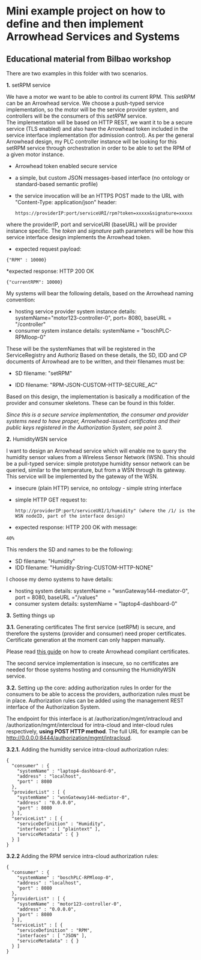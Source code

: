 # Mini example project on how to define and then implement Arrowhead Services and Systems
## Educational material from Bilbao workshop

There are two examples in this folder with two scenarios. 

**1.** setRPM service

We have a motor we want to be able to control its current RPM. This _setRPM_ can be an Arrowhead service. 
We choose a push-typed service implementation, so the motor will be the service provider system, and controllers will be the consumers of this _setRPM_ service.  
The implementation will be based on HTTP REST, we want it to be a secure service (TLS enabled) and also have the Arrowhead token included in the service interface implementation (for admission control). 
As per the general Arrowhead design, my PLC controller instance will be looking for this setRPM service through orchestration in order to be able to set the RPM of a given motor instance. 

  * Arrowhead token enabled secure service
  
  * a simple, but custom JSON messages-based interface (no ontology or standard-based semantic profile)
  
  * the service invocation will be an HTTPS POST  made to the URL with "Content-Type: application/json" header:
    ```
    https://providerIP:port/serviceURI/rpm?token=xxxxx&signature=xxxxx
    ```
  where the providerIP, port and serviceURI (baseURL) will be provider instance specific. The _token_ and _signature_ path parameters will be how this service interface design implements the Arrowhead token. 
  
  * expected request payload:
  ```
  {"RPM" : 10000}
  ```
  
  *expected response: HTTP 200 OK 
  ```
  {"currentRPM": 10000}
  ```
  
My systems will bear the following details, based on the Arrowhead naming convention: 

  * hosting service provider system instance details: systemName="motor123-controller-0", port= 8080, baseURL = "/controller"
  * consumer system instance details: systemName = "boschPLC-RPMloop-0"
  
These will be the systemNames that will be registered in the ServiceRegistry and Authoriz
 Based on these details, the SD, IDD and CP documents of Arrowhead are to be written, and their filenames must be: 
 
  * SD filename: "setRPM"
  
  * IDD filename: "RPM-JSON-CUSTOM-HTTP-SECURE_AC"
  
 Based on this design, the implementation is basically a modification of the provider and consumer skeletons. These can be found in this folder. 
 
 _Since this is a secure service implementation, the consumer and provider systems need to have proper, Arrowhead-issued certificates and their public keys registered in the Authorization System, see point 3._ 

**2.** HumidityWSN service

I want to design an Arrowhead service which will enable me to query the humidity sensor values from a Wireless Sensor Network (WSN). 
This should be a pull-typed service: simple prototype humidity sensor network can be queried, similar to the temperature, but from a WSN through its gateway.  This service will be implemented by the gateway of the WSN. 


  * insecure (plain HTTP) service, no ontology - simple string interface
  
  * simple HTTP GET request to: 
    ```
    http://providerIP:port/serviceURI/1/humidity" (where the /1/ is the WSN nodeID, part of the interface design)
    ```
    
  * expected response: HTTP 200 OK with message: 
  ```
  40%
  ```
  
This renders the SD and  names to be the following: 
  * SD filename: "Humidity"
  * IDD filename: "Humidity-String-CUSTOM-HTTP-NONE"
  
I choose my demo systems to have details:  
  * hosting system details: systemName = "wsnGateway144-mediator-0", port = 8080, baseURL ="/values"
  * consumer system details: systemName = "laptop4-dashboard-0"

**3.** Setting things up

**3.1.** Generating certificates
The first service (setRPM) is secure, and therefore the systems (provider and consumer) need proper certificates. 
Certificate generation at the moment can only happen manually. 

Please read [this guide](https://github.com/arrowhead-f/core-java/wiki/Creating-Application-System-Certificates) on how to create Arrowhead compliant certificates.

The second service implementation is insecure, so no certificates are needed for those systems hosting and consuming the HumidityWSN service. 

**3.2.** Setting up the core: adding authorization rules
In order for the consumers to be able to access the providers, authorization rules must be in place. 
Authorization rules can be added using the management REST interface of the Authorization System. 

The endpoint for this interface is at /authorization/mgmt/intracloud and /authorization/mgmt/intercloud for intra-cloud and inter-cloud rules respectively, **using POST HTTP method**. The full URL for example can be http://0.0.0.0:8444/authorization/mgmt/intracloud.

**3.2.1.** Adding the humidity service intra-cloud authorization rules:
```
{
  "consumer" : {
    "systemName" : "laptop4-dashboard-0",
    "address" : "localhost",
    "port" : 8080
  },
  "providerList" : [ {
    "systemName" : "wsnGateway144-mediator-0",
    "address" : "0.0.0.0",
    "port" : 8080
  } ],
  "serviceList" : [ {
    "serviceDefinition" : "Humidity",
    "interfaces" : [ "plaintext" ],
    "serviceMetadata" : { }
  } ]
}
```

**3.2.2** Adding the RPM service intra-cloud authorization rules:
```
{
  "consumer" : {
    "systemName" : "boschPLC-RPMloop-0",
    "address" : "localhost",
    "port" : 8080
  },
  "providerList" : [ {
    "systemName" : "motor123-controller-0",
    "address" : "0.0.0.0",
    "port" : 8080
  } ],
  "serviceList" : [ {
    "serviceDefinition" : "RPM",
    "interfaces" : [ "JSON" ],
    "serviceMetadata" : { }
  } ]
}
```

